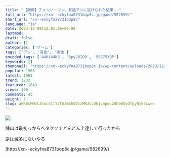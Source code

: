 ```yaml
---
title: "【画像】チェンソーマン、有能アシに逃げられた結果･･･"
full_url: "https://xn--eckyfna8731bop8c.jp/game/982699/"
short_url: "xn--eckyfna8731bop8c"
language: "ja"
date: 2023-12-08T12:01:06+09:00
lastmod: 
draft: false
author: []
categories: ['ゲーム']
tags: ['アシ', '有能', '画像']
encoded_tags: ['44Ki44K3', '5pyJ6IO9', '55S75YOP']
keywords: []
thumbnail: "https://xn--eckyfna8731bop8c.jp/wp-content/uploads/2023/12/6c0f0d5f.jpg"
popular: 1966
latest: 1969
trend: 1233
featured: 1849
views: 400
comments: 43
weight: 7
slug: aHR0cHMvL3huLS1lY2t5Zm5hODczMWJvcDhjLmpwL2dhbWUvOTgyNjk5Lw==
---
```


![](https://xn--eckyfna8731bop8c.jp/wp-content/uploads/2023/12/6c0f0d5f.jpg)

<div><p>諌山は最初っからヘタクソでどんどん上達して行ったから</p><p>逆は滅多にないやろ</p></div>

(https//xn--eckyfna8731bop8c.jp/game/982699/)
